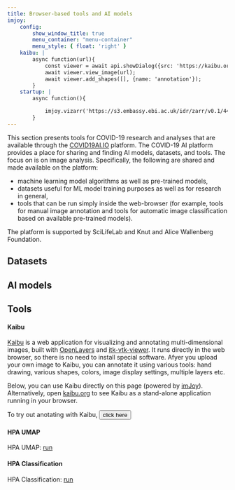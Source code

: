 ```yaml
---
title: Browser-based tools and AI models
imjoy:
    config:
        show_window_title: true
        menu_container: "menu-container"
        menu_style: { float: 'right' }
    kaibu: |
        async function(url){
            const viewer = await api.showDialog({src: 'https://kaibu.org', fullscreen: true})
            await viewer.view_image(url);
            await viewer.add_shapes([], {name: 'annotation'});
        }
    startup: |
        async function(){

            imjoy.vizarr('https://s3.embassy.ebi.ac.uk/idr/zarr/v0.1/4495402.zarr', 'vizarr-embeded-1')
        }
---
```


This section presents tools for COVID-19 research and analyses that are available through the [COVID19AI.IO](https://covid19ai.io/) platform. The COVID-19 AI platform provides a place for sharing and finding AI models, datasets, and tools. The focus on is on image analysis. Specifically, the following are shared and made available on the platform:

- machine learning model algorithms as well as pre-trained models,
- datasets useful for ML model training purposes as well as for research in general,
- tools that can be run simply inside the web-browser (for example, tools for manual image annotation and tools for automatic image classification based on available pre-trained models).

The platform is supported by SciLifeLab and Knut and Alice Wallenberg Foundation.

<div id="menu-container"></div>

## Datasets

## AI models

## Tools

#### Kaibu

[Kaibu](https://kaibu.org/) is a web application for visualizing and annotating multi-dimensional images, built with [OpenLayers](https://openlayers.org/) and [itk-vtk-viewer](https://kitware.github.io/itk-vtk-viewer/). It runs directly in the web browser, so there is no need to install special software. Afyer you upload your own image to Kaibu, you can annotate it using various tools: hand drawing, various shapes, colors, image display settings, multiple layers etc.

Below, you can use Kaibu directly on this page (powered by [imJoy](https://imjoy.io/)). Alternatively, open [kaibu.org](https://kaibu.org) to see Kaibu as a stand-alone application running in your browser.

To try out anotating with Kaibu, <button onclick="imjoy.kaibu('https://images.proteinatlas.org/115/672_E2_1_blue_red_green.jpg')">click here</button>

#### HPA UMAP

HPA UMAP: <a href="javascript:void(0);" onclick="api.createWindow({src: 'https://raw.githubusercontent.com/imjoy-team/imjoy-plugins/master/repository/HPA-UMAP.imjoy.html', window_id: 'hpa-umap', window_style: {height: '500px'}})">run</a>

<div id="hpa-umap"></div>

#### HPA Classification

HPA Classification: <a href="javascript:void(0);" onclick="api.createWindow({src: 'https://raw.githubusercontent.com/imjoy-team/imjoy-plugins/master/repository/HPA-Classification.imjoy.html', window_id: 'hpa-classification', window_style: {height: '500px'}});">run</a>

<div id="hpa-classification"></div>
